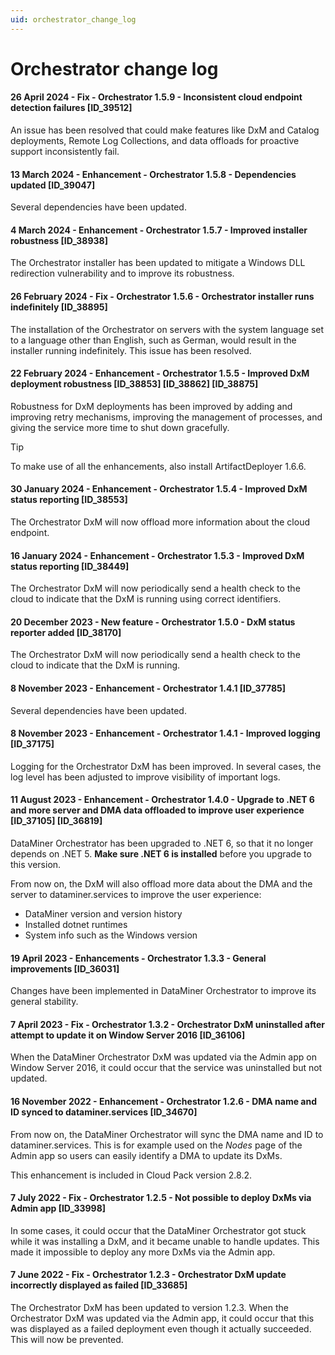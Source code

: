 ```yaml
---
uid: orchestrator_change_log
---
```


# Orchestrator change log

#### 26 April 2024 - Fix - Orchestrator 1.5.9 - Inconsistent cloud endpoint detection failures [ID_39512]

An issue has been resolved that could make features like DxM and Catalog deployments, Remote Log Collections, and data offloads for proactive support inconsistently fail.

#### 13 March 2024 - Enhancement - Orchestrator 1.5.8 - Dependencies updated [ID_39047]

Several dependencies have been updated.

#### 4 March 2024 - Enhancement - Orchestrator 1.5.7 - Improved installer robustness [ID_38938]

The Orchestrator installer has been updated to mitigate a Windows DLL redirection vulnerability and to improve its robustness.

#### 26 February 2024 - Fix - Orchestrator 1.5.6 - Orchestrator installer runs indefinitely [ID_38895]

The installation of the Orchestrator on servers with the system language set to a language other than English, such as German, would result in the installer running indefinitely. This issue has been resolved.

#### 22 February 2024 - Enhancement - Orchestrator 1.5.5 - Improved DxM deployment robustness [ID_38853] [ID_38862] [ID_38875]

Robustness for DxM deployments has been improved by adding and improving retry mechanisms, improving the management of processes, and giving the service more time to shut down gracefully.

> [!TIP]
> To make use of all the enhancements, also install ArtifactDeployer 1.6.6.

#### 30 January 2024 - Enhancement - Orchestrator 1.5.4 - Improved DxM status reporting [ID_38553]

The Orchestrator DxM will now offload more information about the cloud endpoint.

#### 16 January 2024 - Enhancement - Orchestrator 1.5.3 - Improved DxM status reporting [ID_38449]

The Orchestrator DxM will now periodically send a health check to the cloud to indicate that the DxM is running using correct identifiers.

#### 20 December 2023 - New feature - Orchestrator 1.5.0 - DxM status reporter added [ID_38170]

The Orchestrator DxM will now periodically send a health check to the cloud to indicate that the DxM is running.

#### 8 November 2023 - Enhancement - Orchestrator 1.4.1 [ID_37785]

Several dependencies have been updated.

#### 8 November 2023 - Enhancement - Orchestrator 1.4.1 - Improved logging [ID_37175]

Logging for the Orchestrator DxM has been improved. In several cases, the log level has been adjusted to improve visibility of important logs.

#### 11 August 2023 - Enhancement - Orchestrator 1.4.0 - Upgrade to .NET 6 and more server and DMA data offloaded to improve user experience [ID_37105] [ID_36819]

DataMiner Orchestrator has been upgraded to .NET 6, so that it no longer depends on .NET 5. **Make sure .NET 6 is installed** before you upgrade to this version.

From now on, the DxM will also offload more data about the DMA and the server to dataminer.services to improve the user experience:

- DataMiner version and version history
- Installed dotnet runtimes
- System info such as the Windows version

#### 19 April 2023 - Enhancements - Orchestrator 1.3.3 - General improvements [ID_36031]

Changes have been implemented in DataMiner Orchestrator to improve its general stability.

#### 7 April 2023 - Fix - Orchestrator 1.3.2 - Orchestrator DxM uninstalled after attempt to update it on Window Server 2016 [ID_36106]

When the DataMiner Orchestrator DxM was updated via the Admin app on Window Server 2016, it could occur that the service was uninstalled but not updated.

#### 16 November 2022 - Enhancement - Orchestrator 1.2.6 - DMA name and ID synced to dataminer.services [ID_34670]

From now on, the DataMiner Orchestrator will sync the DMA name and ID to dataminer.services. This is for example used on the *Nodes* page of the Admin app so users can easily identify a DMA to update its DxMs.

This enhancement is included in Cloud Pack version 2.8.2.

#### 7 July 2022 - Fix - Orchestrator 1.2.5 - Not possible to deploy DxMs via Admin app [ID_33998]

In some cases, it could occur that the DataMiner Orchestrator got stuck while it was installing a DxM, and it became unable to handle updates. This made it impossible to deploy any more DxMs via the Admin app.

#### 7 June 2022 - Fix - Orchestrator 1.2.3 - Orchestrator DxM update incorrectly displayed as failed [ID_33685]

The Orchestrator DxM has been updated to version 1.2.3. When the Orchestrator DxM was updated via the Admin app, it could occur that this was displayed as a failed deployment even though it actually succeeded. This will now be prevented.
